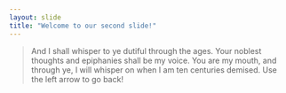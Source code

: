 ```yaml
---
layout: slide
title: "Welcome to our second slide!"
---
```

>And I shall whisper to ye dutiful through the ages. Your noblest thoughts and epiphanies shall be my voice. You are my mouth, and through ye, I will whisper on when I am ten centuries demised.
Use the left arrow to go back!
